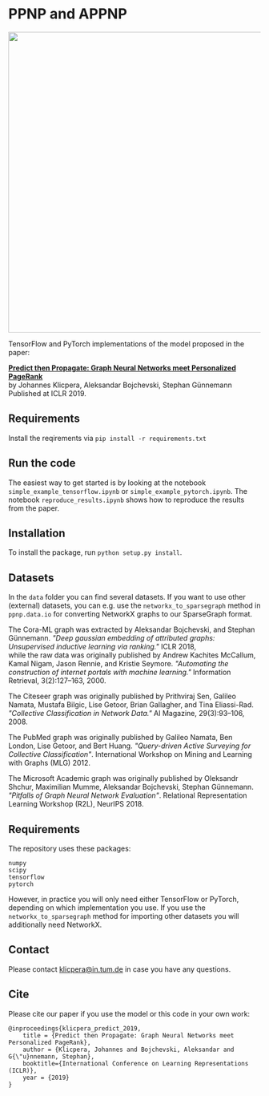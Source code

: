 # PPNP and APPNP

<p align="center">
<img src="https://raw.githubusercontent.com/klicperajo/ppnp/master/ppnp_model.svg?sanitize=true" width="600">
</p>

TensorFlow and PyTorch implementations of the model proposed in the paper:

**[Predict then Propagate: Graph Neural Networks meet Personalized PageRank](https://www.kdd.in.tum.de/ppnp)**   
by Johannes Klicpera, Aleksandar Bojchevski, Stephan Günnemann   
Published at ICLR 2019.

## Requirements
Install the reqirements via
`pip install -r requirements.txt`

## Run the code
The easiest way to get started is by looking at the notebook `simple_example_tensorflow.ipynb` or `simple_example_pytorch.ipynb`. The notebook `reproduce_results.ipynb` shows how to reproduce the results from the paper.

## Installation
To install the package, run `python setup.py install`.

## Datasets
In the `data` folder you can find several datasets. If you want to use other (external) datasets, you can e.g. use the `networkx_to_sparsegraph` method in `ppnp.data.io` for converting NetworkX graphs to our SparseGraph format.

The Cora-ML graph was extracted by Aleksandar Bojchevski, and Stephan Günnemann. *"Deep gaussian embedding of attributed graphs: Unsupervised inductive learning via ranking."* ICLR 2018,   
while the raw data was originally published by Andrew Kachites McCallum, Kamal Nigam, Jason Rennie, and Kristie Seymore. *"Automating the construction of internet portals with machine learning."* Information Retrieval, 3(2):127–163, 2000.

The Citeseer graph was originally published by Prithviraj Sen, Galileo Namata, Mustafa Bilgic, Lise Getoor, Brian Gallagher, and Tina Eliassi-Rad.
*"Collective Classification in Network Data."* AI Magazine, 29(3):93–106, 2008.

The PubMed graph was originally published by Galileo Namata, Ben London, Lise Getoor, and Bert Huang. *"Query-driven Active Surveying for Collective Classification"*.  International Workshop on Mining and Learning with Graphs (MLG) 2012.

The Microsoft Academic graph was originally published by Oleksandr Shchur, Maximilian Mumme, Aleksandar Bojchevski, Stephan Günnemann. *"Pitfalls of Graph Neural Network Evaluation"*. Relational Representation Learning Workshop (R2L), NeurIPS 2018.

## Requirements
The repository uses these packages:

```
numpy
scipy
tensorflow
pytorch
```

However, in practice you will only need either TensorFlow or PyTorch, depending on which implementation you use.
If you use the `networkx_to_sparsegraph` method for importing other datasets you will additionally need NetworkX.

## Contact
Please contact klicpera@in.tum.de in case you have any questions.

## Cite
Please cite our paper if you use the model or this code in your own work:

```
@inproceedings{klicpera_predict_2019,
	title = {Predict then Propagate: Graph Neural Networks meet Personalized PageRank},
	author = {Klicpera, Johannes and Bojchevski, Aleksandar and G{\"u}nnemann, Stephan},
	booktitle={International Conference on Learning Representations (ICLR)},
	year = {2019}
}
```
